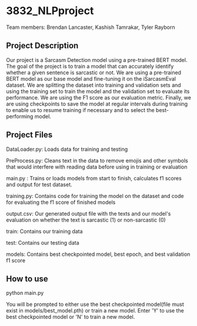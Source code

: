 # 3832_NLPproject

Team members: Brendan Lancaster, Kashish Tamrakar, Tyler Rayborn

## Project Description

Our project is a Sarcasm Detection model using a pre-trained BERT model. The goal of the project is to train a model that can accurately identify whether a given sentence is sarcastic or not. We are using a pre-trained BERT model as our base model and fine-tuning it on the iSarcasmEval dataset. We are splitting the dataset into training and validation sets and using the training set to train the model and the validation set to evaluate its performance. We are using the F1 score as our evaluation metric. Finally, we are using checkpoints to save the model at regular intervals during training to enable us to resume training if necessary and to select the best-performing model.

## Project Files 

DataLoader.py: Loads data for training and testing

PreProcess.py: Cleans text in the data to remove emojis and other symbols that would interfere with reading data before using in training or evaluation

main.py : Trains or loads models from start to finish, calculates f1 scores and output for test dataset.

training.py: Contains code for training the model on the dataset and code for evaluating the f1 score of finished models

output.csv: Our generated output file with the texts and our model's evaluation on whether the text is sarcastic (1) or non-sarcastic (0)

train: Contains our training data

test: Contains our testing data

models: Contains best checkpointed model, best epoch, and best validation f1 score

## How to use

python main.py

You will be prompted to either use the best checkpointed model(file must exist in models/best_model.pth) or train a new model. Enter 'Y' to use the best checkpointed model or 'N' to train a new model.


